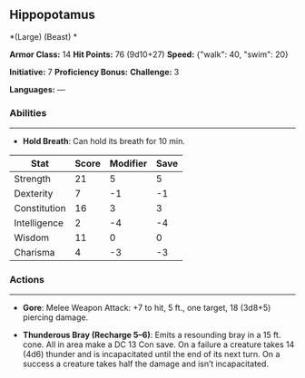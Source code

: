 ## Hippopotamus
*(Large) (Beast) *

**Armor Class:** 14
**Hit Points:** 76 (9d10+27)
**Speed:** {"walk": 40, "swim": 20}

**Initiative:** 7
**Proficiency Bonus:**
**Challenge:** 3

**Languages:** —

### Abilities
 --- 
- **Hold Breath**: Can hold its breath for 10 min.



| Stat | Score | Modifier | Save |
| ---- | ---- | ---- | ---- |
| Strength | 21 | 5 | 5 |
| Dexterity | 7 | -1 | -1 |
| Constitution | 16 | 3 | 3 |
| Intelligence | 2 | -4 | -4 |
| Wisdom | 11 | 0 | 0 |
| Charisma | 4 | -3 | -3 |

### Actions
 --- 
- **Gore**: Melee Weapon Attack: +7 to hit, 5 ft., one target, 18 (3d8+5) piercing damage.

- **Thunderous Bray (Recharge 5–6)**: Emits a resounding bray in a 15 ft. cone. All in area make a DC 13 Con save. On a failure a creature takes 14 (4d6) thunder and is incapacitated until the end of its next turn. On a success a creature takes half the damage and isn’t incapacitated.

